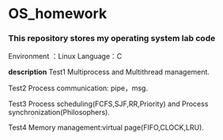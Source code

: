 # OS_homework

### This repository stores my operating system lab code

Environment ：Linux 
Language：C

**description**
Test1
Multiprocess and Multithread management.

Test2
Process communication: pipe，msg.

Test3
Process scheduling(FCFS,SJF,RR,Priority) and Process synchronization(Philosophers).

Test4
Memory management:virtual page(FIFO,CLOCK,LRU).